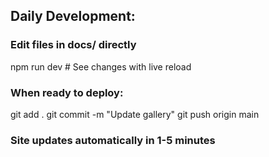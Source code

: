## Daily Development:
   ### Edit files in docs/ directly
   npm run dev  # See changes with live reload

   ### When ready to deploy:
   git add .
   git commit -m "Update gallery"
   git push origin main
   ### Site updates automatically in 1-5 minutes
